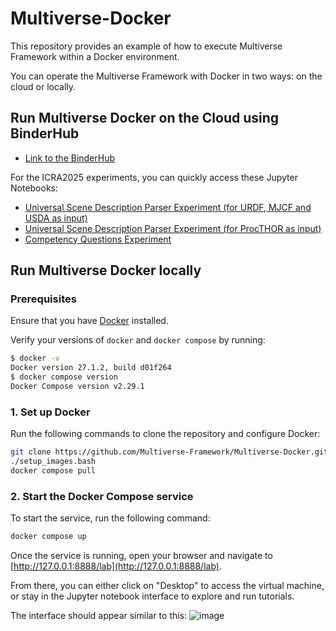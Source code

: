 # Multiverse-Docker

This repository provides an example of how to execute Multiverse Framework within a Docker environment.

You can operate the Multiverse Framework with Docker in two ways: on the cloud or locally.

## Run Multiverse Docker on the Cloud using BinderHub

- [Link to the BinderHub](https://binder.intel4coro.de/v2/gh/Multiverse-Framework/Multiverse-Docker/main)

For the ICRA2025 experiments, you can quickly access these Jupyter Notebooks:

- [Universal Scene Description Parser Experiment (for URDF, MJCF and USDA as input)](https://binder.intel4coro.de/v2/gh/Multiverse-Framework/Multiverse-Docker/main?urlpath=lab%2Ftree%2FMultiverse-Tutorials%2Ftutorials%2Fmultiverse_parser_quick_start.ipynb)
- [Universal Scene Description Parser Experiment (for ProcTHOR as input)](https://binder.intel4coro.de/v2/gh/Multiverse-Framework/Multiverse-Docker/main?urlpath=lab%2Ftree%2FMultiverse-Tutorials%2Ftutorials%2Fmultiverse_knowledge_quick_start.ipynb)
- [Competency Questions Experiment](https://binder.intel4coro.de/v2/gh/sasjonge/semantic-map-lab.git/dfl_reasoner?labpath=notebooks%2Fsemantic_map.ipynb)

## Run Multiverse Docker locally

### Prerequisites

Ensure that you have [Docker](https://docs.docker.com/engine/install/ubuntu/#install-using-the-repository) installed.

Verify your versions of `docker` and `docker compose` by running:

```bash
$ docker -v
Docker version 27.1.2, build d01f264
$ docker compose version
Docker Compose version v2.29.1
```

### 1. Set up Docker

Run the following commands to clone the repository and configure Docker:

```bash
git clone https://github.com/Multiverse-Framework/Multiverse-Docker.git && cd Multiverse-Docker
./setup_images.bash
docker compose pull
```

### 2. Start the Docker Compose service

To start the service, run the following command:

```bash
docker compose up
```

Once the service is running, open your browser and navigate to [http://127.0.0.1:8888/lab](http://127.0.0.1:8888/lab).

From there, you can either click on "Desktop" to access the virtual machine, or stay in the Jupyter notebook interface to explore and run tutorials.

The interface should appear similar to this:
![image](https://github.com/user-attachments/assets/f3a08557-0179-4dd9-a448-e878163e54ed)
